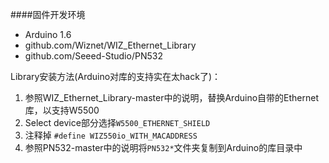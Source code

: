 ####固件开发环境
* Arduino 1.6
* github.com/Wiznet/WIZ_Ethernet_Library
* github.com/Seeed-Studio/PN532

Library安装方法(Arduino对库的支持实在太hack了)：

1. 参照WIZ_Ethernet_Library-master中的说明，替换Arduino自带的Ethernet库，以支持W5500
2. Select device部分选择`W5500_ETHERNET_SHIELD`
3. 注释掉 `#define WIZ550io_WITH_MACADDRESS`
4. 参照PN532-master中的说明将`PN532*`文件夹复制到Arduino的库目录中
